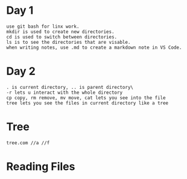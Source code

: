 
# Day 1

    use git bash for linx work.
    mkdir is used to create new directories.
    cd is used to switch between directories.
    ls is to see the directories that are visable.
    when writing notes, use .md to create a markdown note in VS Code.     

# Day 2

    . is current directory, .. is parent directory\
    -r lets u interact with the whole directory
    cp copy, rm remove, mv move, cat lets you see into the file  
    tree lets you see the files in current directory like a tree

# Tree

    tree.com //a //f

# Reading Files
